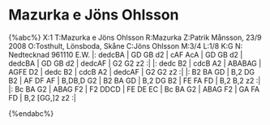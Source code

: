 # Mazurka e Jöns Ohlsson

{%abc%}
X:1
T:Mazurka e Jöns Ohlsson
R:Mazurka
Z:Patrik Månsson, 23/9 2008
O:Tosthult, Lönsboda, Skåne
C:Jöns Ohlsson
M:3/4
L:1/8
K:G
N: Nedtecknad 961110 E.W.
|: dedcBA | GD GB d2 | cAF AcA | GD GB d2 |
   dedcBA | GD GB d2 | dedcAF | G2 G2 z2 :|
|: dedc B2 | cdcB A2 | ABABAG | AGFE D2 |
   dedc B2 | cdcB A2 | dedcAF | G2 G2 z2 :|
|: B2 BA GD | B,2 DG B2 | AF DF AF | B,DB,D G2 |
   B2 BA GD | B,2 DG B2 | FE FA FD | B,2 B,2 z2 :| 
|: Bc BA G2 | ABAG F2 | F2 DDCD | FE DE EC |
   Bc BA G2 | ABAG F2 | GA FA FD | B,2 [GG,]2 z2 :|

{%endabc%}
